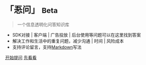 # 「忢问」 <small>Beta</small>

> 一个信息透明化问答知识库

- SDK对接 | 客户端 | 广告投放 | 后台使用等问题可以在这里找到答案
- 解决工作和生活中的重复问题，减少沟通 | 时间 | 风险成本
- 支持评论留言，支持[Markdown](https://guides.github.com/features/mastering-markdown/)写法

[开始提问](md/askart.md)
[先看看](README.md)